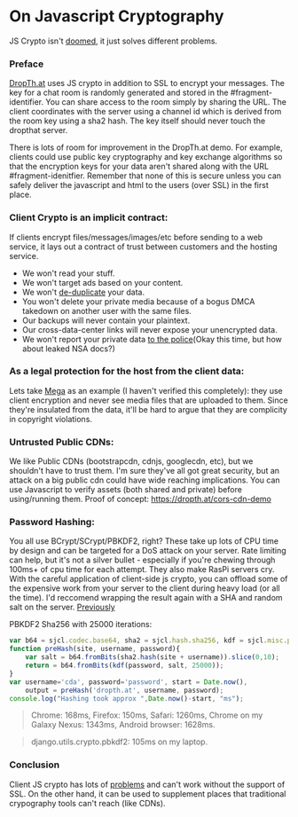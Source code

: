 On Javascript Cryptography
==========================
JS Crypto isn't [doomed](http://www.matasano.com/articles/javascript-cryptography/), it just solves different problems.

### Preface

[DropTh.at](https://dropth.at/) uses JS crypto in addition to SSL to encrypt your messages.  The key for a chat room is randomly generated and stored in the #fragment-identifier.  You can share access to the room simply by sharing the URL.  The client coordinates with the server using a channel id which is derived from the room key using a sha2 hash. The key itself should never touch the dropthat server.  

There is lots of room for improvement in the DropTh.at demo.  For example, clients could use public key cryptography and key exchange algorithms so that the encryption keys for your data aren't shared along with the URL #fragment-idenitfier.  Remember that none of this is secure unless you can safely deliver the javascript and html to the users (over SSL) in the first place.

### Client Crypto is an implicit contract:

If clients encrypt files/messages/images/etc before sending to a web service, it lays out a contract of trust between customers and the hosting service.  
* We won't read your stuff.
* We won't target ads based on your content.
* We won't [de-duplicate](http://paranoia.dubfire.net/2011/04/how-dropbox-sacrifices-user-privacy-for.html) your data.
* You won't delete your private media because of a bogus DMCA takedown on another user with the same files.
* Our backups will never contain your plaintext.
* Our cross-data-center links will never expose your unencrypted data.
* We won't report your private data [to the police](http://sacramento.cbslocal.com/2013/11/21/googles-role-in-woodland-child-pornography-arrest-raises-privacy-concerns/)(Okay this time, but how about leaked NSA docs?)

### As a legal protection for the host from the client data:

Lets take [Mega](https://mega.co.nz/) as an example (I haven't verified this completely): they use client encryption and never see media files that are uploaded to them.  Since they're insulated from the data, it'll be hard to argue that they are complicity in copyright violations.

### Untrusted Public CDNs:

We like Public CDNs (bootstrapcdn, cdnjs, googlecdn, etc), but we shouldn't have to trust them.  I'm sure they've all got great security, but an attack on a big public cdn could have wide reaching implications.  You can use Javascript to verify assets (both shared and private) before using/running them. Proof of concept: https://dropth.at/cors-cdn-demo

### Password Hashing:

You all use BCrypt/SCrypt/PBKDF2, right?  These take up lots of CPU time by design and can be targeted for a DoS attack on your server.  Rate limiting can help, but it's not a silver bullet - especially if you're chewing through 100ms+ of cpu time for each attempt.  They also make RasPi servers cry.  With the careful application of client-side js crypto, you can offload some of the expensive work from your server to the client during heavy load (or all the time).  I'd reccomend wrapping the result again with a SHA and random salt on the server. [Previously](https://gist.github.com/cagerton/5485241#file-1crazy-md)

PBKDF2 Sha256 with 25000 iterations:
```javascript
var b64 = sjcl.codec.base64, sha2 = sjcl.hash.sha256, kdf = sjcl.misc.pbkdf2;
function preHash(site, username, password){
	var salt = b64.fromBits(sha2.hash(site + username)).slice(0,10);
	return = b64.fromBits(kdf(password, salt, 25000));
}
var username='cda', password='password', start = Date.now(),
	output = preHash('dropth.at', username, password);
console.log("Hashing took approx ",Date.now()-start, "ms");
```
> Chrome: 168ms, Firefox: 150ms, Safari: 1260ms, Chrome on my Galaxy Nexus: 1343ms, Android browser: 1628ms.

> django.utils.crypto.pbkdf2: 105ms on my laptop.

### Conclusion

Client JS crypto has lots of [problems](http://www.matasano.com/articles/javascript-cryptography/) and can't work without the support of SSL. On the other hand, it can be used to supplement places that traditional crypography tools can't reach (like CDNs). 

